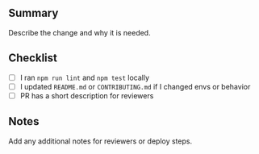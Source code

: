 ## Summary

Describe the change and why it is needed.

## Checklist
- [ ] I ran `npm run lint` and `npm test` locally
- [ ] I updated `README.md` or `CONTRIBUTING.md` if I changed envs or behavior
- [ ] PR has a short description for reviewers

## Notes
Add any additional notes for reviewers or deploy steps.
